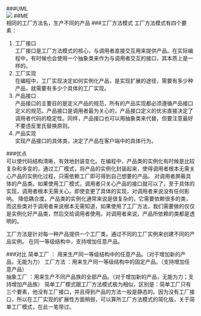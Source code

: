 ###UML  
![](file:///ICESX/workSpaceI/IResearch/code/demo/IDesignPattern/FactoryMethod/image/factory-pattern-1.gif)
##ME  
相同的工厂方法名，生产不同的产品
###工厂方法模式
工厂方法模式有四个要素：
1. 工厂接口  
工厂接口是工厂方法模式的核心，与调用者直接交互用来提供产品。在实际编程中，有时候也会使用一个抽象类来作为与调用者交互的接口，其本质上是一样的。
2. 工厂实现  
在编程中，工厂实现决定如何实例化产品，是实现扩展的途径，需要有多少种产品，就需要有多少个具体的工厂实现。
3. 产品接口  
产品接口的主要目的是定义产品的规范，所有的产品实现都必须遵循产品接口定义的规范。产品接口是调用者最为关心的，产品接口定义的优劣直接决定了调用者代码的稳定性。同样，产品接口也可以用抽象类来代替，但要注意最好不要违反里氏替换原则。
4. 产品实现  
实现产品接口的具体类，决定了产品在客户端中的具体行为。
      

###优点  
可以使代码结构清晰，有效地封装变化。在编程中，产品类的实例化有时候是比较复杂和多变的，通过工厂模式，将产品的实例化封装起来，使得调用者根本无需关心产品的实例化过程，只需依赖工厂即可得到自己想要的产品。
对调用者屏蔽具体的产品类。如果使用工厂模式，调用者只关心产品的接口就可以了，至于具体的实现，调用者根本无需关心。即使变更了具体的实现，对调用者来说没有任何影响。
降低耦合度。产品类的实例化通常来说是很复杂的，它需要依赖很多的类，而这些类对于调用者来说根本无需知道，如果使用了工厂方法，我们需要做的仅仅是实例化好产品类，然后交给调用者使用。对调用者来说，产品所依赖的类都是透明的。

工厂方法是针对每一种产品提供一个工厂类。通过不同的工厂实例来创建不同的产品实例。
在同一等级结构中，支持增加任意产品。

###对比
简单工厂 ： 用来生产同一等级结构中的任意产品。（对于增加新的产品，无能为力）
工厂方法 ：用来生产同一等级结构中的固定产品。（支持增加任意产品）   
抽象工厂 ：用来生产不同产品族的全部产品。（对于增加新的产品，无能为力；支持增加产品族）
简单工厂模式跟工厂方法模式极为相似，区别是：简单工厂只有三个要素，他没有工厂接口，并且得到产品的方法一般是静态的。因为没有工厂接口，所以在工厂实现的扩展性方面稍弱，可以算所工厂方法模式的简化版，关于简单工厂模式，在此一笔带过。
  